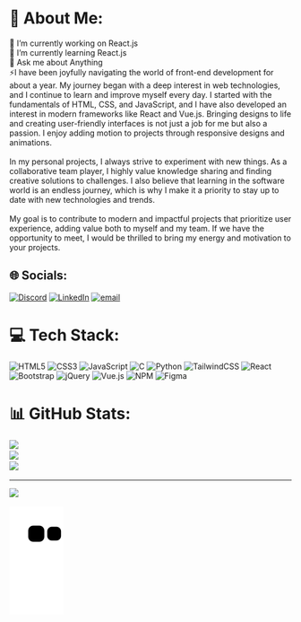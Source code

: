 # 💫 About Me:
🔭 I’m currently working on React.js<br>🌱 I’m currently learning React.js<br>💬 Ask me about Anything<br>⚡I have been joyfully navigating the world of front-end development for about a year. My journey began with a deep interest in web technologies, and I continue to learn and improve myself every day. I started with the fundamentals of HTML, CSS, and JavaScript, and I have also developed an interest in modern frameworks like React and Vue.js. Bringing designs to life and creating user-friendly interfaces is not just a job for me but also a passion. I enjoy adding motion to projects through responsive designs and animations.<br><br>In my personal projects, I always strive to experiment with new things. As a collaborative team player, I highly value knowledge sharing and finding creative solutions to challenges. I also believe that learning in the software world is an endless journey, which is why I make it a priority to stay up to date with new technologies and trends.<br><br>My goal is to contribute to modern and impactful projects that prioritize user experience, adding value both to myself and my team. If we have the opportunity to meet, I would be thrilled to bring my energy and motivation to your projects.


## 🌐 Socials:
[![Discord](https://img.shields.io/badge/Discord-%237289DA.svg?logo=discord&logoColor=white)](https://discord.gg/yasindabak) [![LinkedIn](https://img.shields.io/badge/LinkedIn-%230077B5.svg?logo=linkedin&logoColor=white)](https://linkedin.com/in/yasindabak) [![email](https://img.shields.io/badge/Email-D14836?logo=gmail&logoColor=white)](mailto:ydabak3@gmail.com) 

# 💻 Tech Stack:
![HTML5](https://img.shields.io/badge/html5-%23E34F26.svg?style=for-the-badge&logo=html5&logoColor=white) ![CSS3](https://img.shields.io/badge/css3-%231572B6.svg?style=for-the-badge&logo=css3&logoColor=white) ![JavaScript](https://img.shields.io/badge/javascript-%23323330.svg?style=for-the-badge&logo=javascript&logoColor=%23F7DF1E) ![C](https://img.shields.io/badge/c-%2300599C.svg?style=for-the-badge&logo=c&logoColor=white) ![Python](https://img.shields.io/badge/python-3670A0?style=for-the-badge&logo=python&logoColor=ffdd54) ![TailwindCSS](https://img.shields.io/badge/tailwindcss-%2338B2AC.svg?style=for-the-badge&logo=tailwind-css&logoColor=white) ![React](https://img.shields.io/badge/react-%2320232a.svg?style=for-the-badge&logo=react&logoColor=%2361DAFB) ![Bootstrap](https://img.shields.io/badge/bootstrap-%238511FA.svg?style=for-the-badge&logo=bootstrap&logoColor=white) ![jQuery](https://img.shields.io/badge/jquery-%230769AD.svg?style=for-the-badge&logo=jquery&logoColor=white) ![Vue.js](https://img.shields.io/badge/vue.js-%2335495e.svg?style=for-the-badge&logo=vuedotjs&logoColor=%234FC08D) ![NPM](https://img.shields.io/badge/NPM-%23CB3837.svg?style=for-the-badge&logo=npm&logoColor=white) ![Figma](https://img.shields.io/badge/figma-%23F24E1E.svg?style=for-the-badge&logo=figma&logoColor=white)
# 📊 GitHub Stats:
![](https://github-readme-stats.vercel.app/api?username=yasindabak&theme=moltack&hide_border=false&include_all_commits=false&count_private=false)<br/>
![](https://github-readme-streak-stats.herokuapp.com/?user=yasindabak&theme=moltack&hide_border=false)<br/>
![](https://github-readme-stats.vercel.app/api/top-langs/?username=yasindabak&theme=moltack&hide_border=false&include_all_commits=false&count_private=false&layout=compact)

---
[![](https://visitcount.itsvg.in/api?id=yasindabak&icon=0&color=0)](https://visitcount.itsvg.in)

<!-- Proudly created with GPRM ( https://gprm.itsvg.in ) -->




![snake gif](https://github.com/yasindabak/yasindabak/blob/output/github-contribution-grid-snake.svg)
